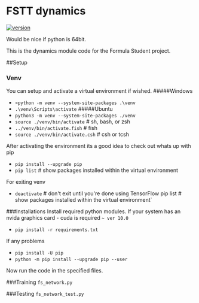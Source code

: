 # FSTT dynamics

[![version](https://img.shields.io/badge/python_version-3.6-green.svg)](https://semver.org)

Would be nice if python is 64bit.

This is the dynamics module code for the Formula Student project. 

##Setup
### Venv
You can setup and activate a virtual environment if wished.
#####Windows
* `>python -m venv --system-site-packages .\venv`
* `.\venv\Scripts\activate`
#####Ubuntu 
* `python3 -m venv --system-site-packages ./venv`
* `source ./venv/bin/activate`  # sh, bash, or zsh
* `../venv/bin/activate.fish`  # fish
* `source ./venv/bin/activate.csh`  # csh or tcsh

After activating the environment its a good idea to check out whats up with pip
* `pip install --upgrade pip`
* `pip list`  # show packages installed within the virtual environment

For exiting venv
* `deactivate`  # don't exit until you're done using TensorFlow
pip list  # show packages installed within the virtual environment`

###Installations
Install required python modules. If your system has an nvida graphics card - cuda is required `~ ver 10.0`
* `pip install -r requirements.txt`

If any problems
* `pip install -U pip`
* `python -m pip install --upgrade pip --user`
        
Now run the code in the specified files.

###Training
`fs_network.py`


###Testing
`fs_network_test.py`